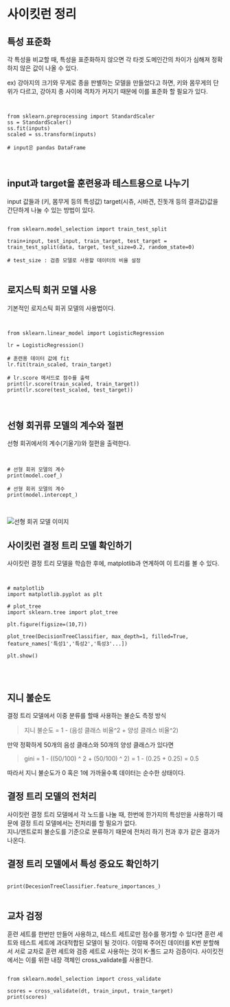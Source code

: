 # 사이킷런 정리


## 특성 표준화
각 특성을 비교할 때, 특성을 표준화하지 않으면 각 타겟 도메인간의 차이가 심해져 정확하지 않은 값이 나올 수 있다.  

ex) 강아지의 크기와 무게로 종을 판별하는 모델을 만들었다고 하면, 키와 몸무게의 단위가 다르고, 강아지 종 사이에 격차가 커지기 때문에 이를 표준화 할 필요가 있다.  

<pre>
<code>

from sklearn.preprocessing import StandardScaler
ss = StandardScaler()
ss.fit(inputs)
scaled = ss.transform(inputs)

# input은 pandas DataFrame

</code>
</pre>

## input과 target을 훈련용과 테스트용으로 나누기
input 값들과 (키, 몸무게 등의 특성값) target(시츄, 시바견, 진돗개 등의 결과값)값을 간단하게 나눌 수 있는 방법이 있다.

<pre>
<code>
from sklearn.model_selection import train_test_split

train+input, test_input, train_target, test_target = train_test_split(data, target, test_size=0.2, random_state=0)

# test_size : 검증 모델로 사용할 데이터의 비율 설정
</code>
</pre>

## 로지스틱 회귀 모델 사용

기본적인 로지스틱 회귀 모델의 사용법이다.

<pre>
<code>

from sklearn.linear_model import LogisticRegression

lr = LogisticRegression()

# 훈련용 데이터 값에 fit
lr.fit(train_scaled, train_target)

# lr.score 메서드로 점수를 출력
print(lr.score(train_scaled, train_target))
print(lr.score(test_scaled, test_target))

</code>
</pre>

## 선형 회귀류 모델의 계수와 절편

선형 회귀에서의 계수(기울기)와 절편을 출력한다.

<pre>
<code>

# 선형 회귀 모델의 계수
print(model.coef_)

# 선형 회귀 모델의 계수
print(model.intercept_)

</code>
</pre>

![선형 회귀 모델 이미지](https://ko.wikipedia.org/wiki/%EC%84%A0%ED%98%95_%ED%9A%8C%EA%B7%80#/media/%ED%8C%8C%EC%9D%BC:Normdist_regression.png)  

## 사이킷런 결정 트리 모델 확인하기

사이킷런 결정 트리 모델을 학습한 후에, matplotlib과 연계하여 이 트리를 볼 수 있다.

<pre>
<code>

# matplotlib
import matplotlib.pyplot as plt

# plot_tree
import sklearn.tree import plot_tree

plt.figure(figsize=(10,7))

plot_tree(DecisionTreeClassifier, max_depth=1, filled=True, feature_names['특성1','특성2','특성3'...])

plt.show()


</code>
</pre>

## 지니 불순도

결정 트리 모델에서 이중 분류를 할때 사용하는 불순도 측정 방식

> 지니 불순도 = 1 - (음성 클래스 비율^2 + 양성 클래스 비율^2)

만약 정확하게 50개의 음성 클래스와 50개의 양성 클래스가 있다면

> gini = 1 - ((50/100) ^ 2 + (50/100) ^ 2) = 1 - (0.25 + 0.25) = 0.5

따라서 지니 불순도가 0 혹은 1에 가까울수록 데이터는 순수한 상태이다.

## 결정 트리 모델의 전처리

사이킷런 결정 트리 모델에서 각 노드를 나눌 때, 한번에 한가지의 특성만을 사용하기 때문에 결정 트리 모델에서는 전처리를 할 필요가 없다.  
지니/엔트로피 불순도를 기준으로 분류하기 때문에 전처리 하기 전과 후가 같은 결과가 나온다.
 
## 결정 트리 모델에서 특성 중요도 확인하기

<pre>
<code>
print(DecesionTreeClassifier.feature_importances_)
</code>
</pre>

## 교차 검정

훈련 세트를 한번만 만들어 사용하고, 테스트 세트로만 점수를 평가할 수 있다면 훈련 세트와 테스트 세트에 과대적합된 모델이 될 것이다. 이럴때 주어진 데이터를 K번 분할해서 서로 교차로 훈련 세트와 검증 세트로 사용하는 것이 K-폴드 교차 검증이다. 사이킷전에서는 이를 위한 내장 객체인 cross_validate를 사용한다.

<pre>
<code>
from sklearn.model_selection import cross_validate

scores = cross_validate(dt, train_input, train_target)
print(scores)
</code>
</pre>